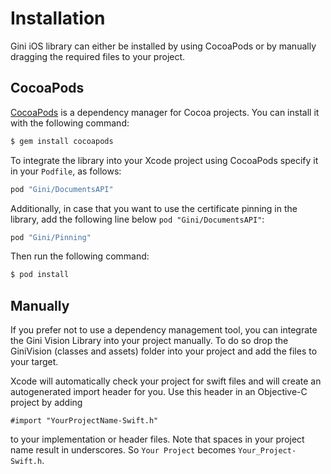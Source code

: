 Installation
=============================

Gini iOS library can either be installed by using CocoaPods or by manually dragging the required files to your project.

## CocoaPods

[CocoaPods](https://cocoapods.org) is a dependency manager for Cocoa projects. You can install it with the following command:

```bash
$ gem install cocoapods
```

To integrate the library into your Xcode project using CocoaPods specify it in your `Podfile`, as follows:

```ruby
pod "Gini/DocumentsAPI"
```

Additionally, in case that you want to use the certificate pinning in the library, add the following line below `pod "Gini/DocumentsAPI"`:
```ruby
pod "Gini/Pinning"
```

Then run the following command:

```bash
$ pod install
```

## Manually

If you prefer not to use a dependency management tool, you can integrate the Gini Vision Library into your project manually.
To do so drop the GiniVision (classes and assets) folder into your project and add the files to your target.

Xcode will automatically check your project for swift files and will create an autogenerated import header for you.
Use this header in an Objective-C project by adding

```Obj-C
#import "YourProjectName-Swift.h"
```

to your implementation or header files. Note that spaces in your project name result in underscores. So `Your Project` becomes `Your_Project-Swift.h`.
